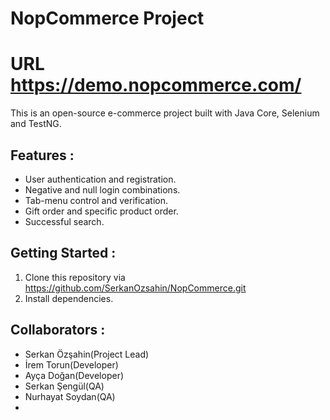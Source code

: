 # NopCommerce Project

# URL https://demo.nopcommerce.com/

This is an open-source e-commerce project built with Java Core, Selenium and TestNG.

## Features :

- User authentication and registration.
- Negative and null login combinations.
- Tab-menu control and verification.
- Gift order and specific product order.
- Successful search.

## Getting Started :

1. Clone this repository via
https://github.com/SerkanOzsahin/NopCommerce.git
2. Install dependencies.

## Collaborators : 

- Serkan Özşahin(Project Lead)
- İrem Torun(Developer)
- Ayça Doğan(Developer)
- Serkan Şengül(QA)
- Nurhayat Soydan(QA)
- 
